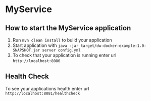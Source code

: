 # MyService

How to start the MyService application
---

1. Run `mvn clean install` to build your application
1. Start application with `java -jar target/dw-docker-example-1.0-SNAPSHOT.jar server config.yml`
1. To check that your application is running enter url `http://localhost:8080`

Health Check
---

To see your applications health enter url `http://localhost:8081/healthcheck`

